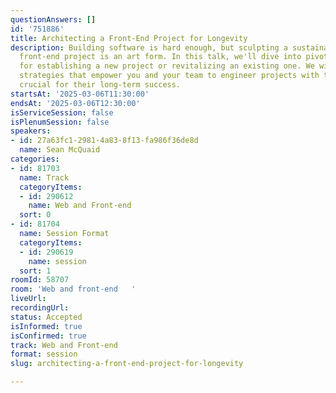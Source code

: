 ```yaml
---
questionAnswers: []
id: '751886'
title: Architecting a Front-End Project for Longevity
description: Building software is hard enough, but sculpting a sustainable, maintainable
  front-end project is an art form. In this talk, we'll dive into pivotal concepts
  for establishing a new project or revitalizing an existing one. We will discuss
  strategies that empower you and your team to engineer projects with the adaptability
  crucial for their long-term success.
startsAt: '2025-03-06T11:30:00'
endsAt: '2025-03-06T12:30:00'
isServiceSession: false
isPlenumSession: false
speakers:
- id: 27a63fc1-2981-4a83-8f13-fa986f36de8d
  name: Sean McQuaid
categories:
- id: 81703
  name: Track
  categoryItems:
  - id: 290612
    name: Web and Front-end
  sort: 0
- id: 81704
  name: Session Format
  categoryItems:
  - id: 290619
    name: session
  sort: 1
roomId: 58707
room: 'Web and front-end   '
liveUrl:
recordingUrl:
status: Accepted
isInformed: true
isConfirmed: true
track: Web and Front-end
format: session
slug: architecting-a-front-end-project-for-longevity

---
```

